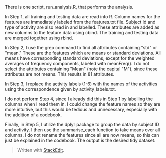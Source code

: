 
There is one script, run_analysis.R, that performs the analysis.  

In Step 1, all training and testing data are read into R.  Column names for the features are immediately labeled from the features.txt file.  Subject Id and type of activity are also read in and labelled.  These attributes are added as new columns to the feature data using cbind.  The training and testing data are merged together using rbind.

In Step 2, I use the grep command to find all attributes containing "std" or "mean."  These are the features which are means or standard deviations.  All means have corresponding standard deviations, except for the weighted averages of frequency components, labeled with meanFreq().  I do not select the attributes containing "Mean" (note the capital "M"), since these attributes are not means.  This results in 81 attributes.  

In Step 3, I replace the activity labels (1-6) with the names of the activities using the correspondence given by activity_labels.txt.  

I do not perform Step 4, since I already did this in Step 1 by labelling the columns when I read them in.  I could change the feature names so they are more intuitive, but this would be tedious and unnecessary, especially with the addition of a codebook.  

Finally, in Step 5, I utilize the dplyr package to group the data by subject ID and activity.  I then use the summarise_each function to take means over all columns.  I do not rename the features since all are now means, so this can just be explained in the codebook.  The output is the desired tidy dataset.  

> Written with [StackEdit](https://stackedit.io/).